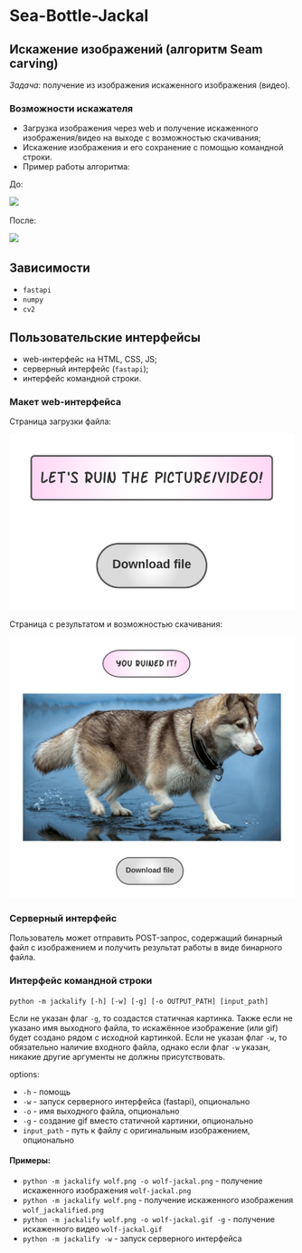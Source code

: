 # Sea-Bottle-Jackal

## Искажение изображений (алгоритм Seam carving)

_Задача:_ получение из изображения искаженного изображения (видео).

### Возможности искажателя

* Загрузка изображения через web и получение искаженного изображения/видео на выходе с возможностью скачивания;
* Искажение изображения и его сохранение с помощью командной строки.
* Пример работы алгоритма:

До:

![](examples/wolf.png)

После:

![](examples/wolf.gif)

## Зависимости

* ```fastapi```
* ```numpy```
* ```cv2```

## Пользовательские интерфейсы

* web-интерфейс на HTML, CSS, JS;
* серверный интерфейс (```fastapi```);
* интерфейс командной строки.

### Макет web-интерфейса

Страница загрузки файла:

![](examples/main.png)

Страница с результатом и возможностью скачивания:

![](examples/result.png)


### Серверный интерфейс

Пользователь может отправить POST-запрос, содержащий бинарный файл с изображением и получить результат работы в виде бинарного файла.

### Интерфейс командной строки

```python -m jackalify [-h] [-w] [-g] [-o OUTPUT_PATH] [input_path]```

Если не указан флаг ```-g```, то создастся статичная картинка. Также если не указано имя выходного файла, то искажённое изображение (или gif) будет создано рядом с исходной картинкой. Если не указан флаг ```-w```, то обязательно наличие входного файла, однако если флаг ```-w``` указан, никакие другие аргументы не должны присутствовать.

options:

* ```-h``` - помощь
* ```-w``` - запуск серверного интерфейса (fastapi), опционально
* ```-o``` - имя выходного файла, опционально
* ```-g``` - создание gif вместо статичной картинки, опционально
* ```input_path``` - путь к файлу с оригинальным изображением, опционально

#### Примеры:

* ```python -m jackalify wolf.png -o wolf-jackal.png``` - получение искаженного изображения ```wolf-jackal.png```
* ```python -m jackalify wolf.png``` - получение искаженного изображения ```wolf_jackalified.png```
* ```python -m jackalify wolf.png -o wolf-jackal.gif -g``` - получение искаженного видео ```wolf-jackal.gif```
* ```python -m jackalify -w``` - запуск серверного интерфейса
